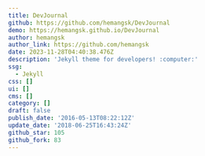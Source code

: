 ```yaml
---
title: DevJournal
github: https://github.com/hemangsk/DevJournal
demo: https://hemangsk.github.io/DevJournal
author: hemangsk
author_link: https://github.com/hemangsk
date: 2023-11-28T04:40:38.476Z
description: 'Jekyll theme for developers! :computer:'
ssg:
  - Jekyll
css: []
ui: []
cms: []
category: []
draft: false
publish_date: '2016-05-13T08:22:12Z'
update_date: '2018-06-25T16:43:24Z'
github_star: 105
github_fork: 83
---
```

